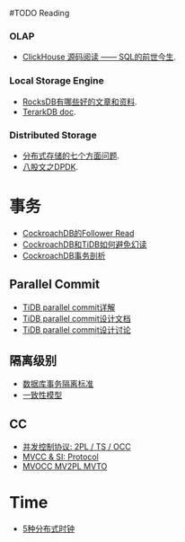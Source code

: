 #TODO Reading

### OLAP
-  [ClickHouse 源码阅读 —— SQL的前世今生](https://zhuanlan.zhihu.com/p/181283645?utm_source=wechat_session&utm_medium=social&utm_oi=1012352443086028800).


### Local Storage Engine
-  [RocksDB有哪些好的文章和资料](https://www.zhihu.com/question/270732348/answer/356254676?utm_source=wechat_session&utm_medium=social&utm_oi=1012352443086028800&utm_content=group3_Answer&utm_campaign=shareopn).
-  [TerarkDB doc](https://bytedance.feishu.cn/docs/doccnZmYFqHBm06BbvYgjsHHcKc).



### Distributed Storage
-  [分布式存储的七个方面问题](https://zhuanlan.zhihu.com/p/369581725?utm_source=wechat_session&utm_medium=social&utm_oi=1012352443086028800).
-  [八股文之DPDK](https://zhuanlan.zhihu.com/p/387069915?utm_source=wechat_session&utm_medium=social&utm_oi=1012352443086028800).



# 事务
- [CockroachDB的Follower Read](https://www.scienjus.com/an-epic-read-on-follower-reads/)
- [CockroachDB和TiDB如何避免幻读](https://www.zenlife.tk/two-tso-or-one-tso.md)
- [CockroachDB事务剖析](https://zhuanlan.zhihu.com/p/571445272)
## Parallel Commit
- [TiDB parallel commit详解](https://nan01ab.github.io/2021/06/Distributed-Txn(4).html)
- [TiDB parallel commit设计文档](https://github.com/tikv/sig-transaction/blob/master/design/async-commit/parallel-commit-known-issues-and-solutions.md)
- [TiDB parallel commit设计讨论](https://docs.google.com/document/d/1-yn5zyn8NpqXRii9sA5wDcNHL3L0BYVaEFyD-YChX1g/edit#heading=h.4qyuf3giaj3x)

## 隔离级别
- [数据库事务隔离标准](https://zhuanlan.zhihu.com/p/38214642)
- [一致性模型](https://jepsen.io/consistency)

## CC
- [并发控制协议: 2PL / TS / OCC](https://zhuanlan.zhihu.com/p/294657612)
- [MVCC & SI: Protocol](https://zhuanlan.zhihu.com/p/298576970)
- [MVOCC MV2PL MVTO](https://marsishandsome.github.io/2019/06/Multi_Version_Concurrency_Control)

# Time
- [5种分布式时钟](http://yang.observer/2020/12/16/hlc/)
